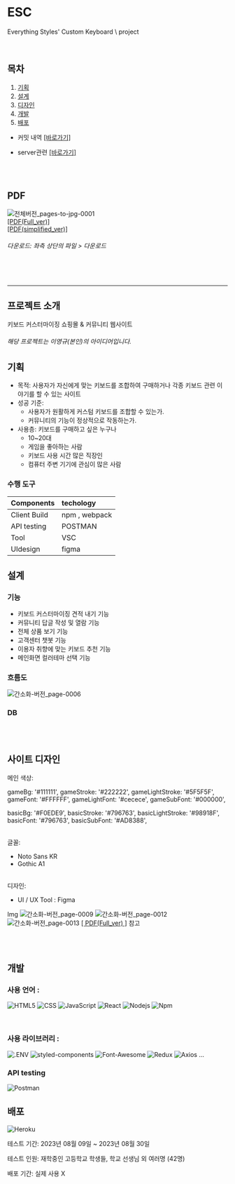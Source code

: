 # ESC

Everything Styles' Custom Keyboard \ project

<br>

## 목차

1.  [기획](#프로젝트-소개)
2.  [설계](#기능)
3.  [디자인](#사이트-디자인)
4.  [개발](#개발)
5.  [배포](#배포)

- 커밋 내역 [[바로가기]](./commitLog.md)
- server관련 [[바로가기]]()

  <br><br>

## PDF

![전체버전_pages-to-jpg-0001](https://github.com/iyeonggyu0/ESC/assets/105581475/9c02f4b2-002a-4272-8286-98c6cafccf27)
<br>
[[PDF(Full_ver)]](https://drive.google.com/file/d/1Jg3i88HqhID13HELJd2bIA-LsK5gfmri/view?usp=drive_link)<br>
[[PDF(simplified_ver)]](https://drive.google.com/file/d/1-t3DLC7f23jIWCrkIvETQS60-3k7eZJ9/view?usp=sharing)

###### 다운로드: 좌측 상단의 파일 > 다운로드

<br><br>

---

## 프로젝트 소개

키보드 커스터마이징 쇼핑몰 &amp; 커뮤니티 웹사이트

###### 해당 프로젝트는 이영규(본인)의 아이디어입니다.

## 기획

- 목적: 사용자가 자신에게 맞는 키보드를 조합하여 구매하거나 각종 키보드 관련 이야기를 할 수 있는 사이트
- 성공 기준:
  - 사용자가 원활하게 커스텀 키보드를 조합할 수 있는가.
  - 커뮤니티의 기능이 정상적으로 작동하는가.
- 사용층: 키보드를 구매하고 싶은 누구나
  - 10~20대
  - 게임을 좋아하는 사람
  - 키보드 사용 시간 많은 직장인
  - 컴퓨터 주변 기기에 관심이 많은 사람

### 수행 도구

| Components   | techology     |
| :----------- | :------------ |
| Client Build | npm , webpack |
| API testing  | POSTMAN       |
| Tool         | VSC           |
| UIdesign     | figma         |

## 설계

### 기능

- 키보드 커스터마이징 견적 내기 기능
- 커뮤니티 답글 작성 및 열람 기능
- 전체 상품 보기 기능
- 고객센터 챗봇 기능
- 이용자 취향에 맞는 키보드 추천 기능
- 메인화면 컬러테마 선택 기능

### 흐름도

![간소화-버전_page-0006](https://github.com/iyeonggyu0/ESC/assets/105581475/49e1f95e-deec-4d54-8468-69cd840444eb)


### DB

<br><br>

## 사이트 디자인

메인 색상:

  gameBg: '#111111',
  gameStroke: '#222222',
  gameLightStroke: '#5F5F5F',
  gameFont: '#FFFFFF',
  gameLightFont: '#cecece',
  gameSubFont: '#000000',

  basicBg: '#F0EDE9',
  basicStroke: '#796763',
  basicLightStroke: '#98918F',
  basicFont: '#796763',
  basicSubFont: '#AD8388',

<br>
글꼴:

- Noto Sans KR
- Gothic A1

<br>
디자인:

- UI / UX Tool : Figma

Img
![간소화-버전_page-0009](https://github.com/iyeonggyu0/ESC/assets/105581475/72b5c6eb-7303-4e08-85bc-7cf864f8edb5)
![간소화-버전_page-0012](https://github.com/iyeonggyu0/ESC/assets/105581475/48ef1886-6de5-4f51-bae9-894a878c8d68)
![간소화-버전_page-0013](https://github.com/iyeonggyu0/ESC/assets/105581475/51b48247-ba35-4402-b94b-25dde5c04838)
[[ PDF(Full_ver) ]](#pdf) 참고



<br><br>

## 개발

### 사용 언어 :

![HTML5](https://img.shields.io/badge/HTML5-E34F26?style=for-the-badge&logo=HTML5&logoColor=white)
![CSS](https://img.shields.io/badge/CSS-1572B6?style=for-the-badge&logo=CSS3&logoColor=white)
![JavaScript](https://img.shields.io/badge/JavaScript-F7DF1E?style=for-the-badge&logo=JavaScript&logoColor=white)
![React](https://img.shields.io/badge/React-61DAFB?style=for-the-badge&logo=React&logoColor=white)
![Nodejs](https://img.shields.io/badge/Nodejs-339933?style=for-the-badge&logo=Node.js&logoColor=white)
![Npm](https://img.shields.io/badge/Npm-CB3837?style=for-the-badge&logo=npm&logoColor=white)

<br>

### 사용 라이브러리 :

![.ENV](https://img.shields.io/badge/.ENV-ECD53F?style=for-the-badge&logo=.ENV&logoColor=white)
![styled-components](https://img.shields.io/badge/styled_components-DB7093?style=for-the-badge&logo=styled-components&logoColor=white)
![Font-Awesome](https://img.shields.io/badge/Font_Awesome-528DD7?style=for-the-badge&logo=Font-Awesome&logoColor=white)
![Redux](https://img.shields.io/badge/Redux-764abc?style=for-the-badge&logo=Redux&logoColor=white)
![Axios](https://img.shields.io/badge/Axios-5a29e4?style=for-the-badge&logo=Axios&logoColor=white)
...

### API testing

![Postman](https://img.shields.io/badge/Postman-ff6c37?style=for-the-badge&logo=Postman&logoColor=white)

## 배포

![Heroku](https://img.shields.io/badge/Heroku-430098?style=for-the-badge&logo=Heroku&logoColor=white)

테스트 기간: 2023년 08월 09일 ~ 2023년 08월 30일

테스트 인원: 재학중인 고등학교 학생들, 학교 선생님 외 여러명 (42명)

배포 기간: 실제 사용 X
